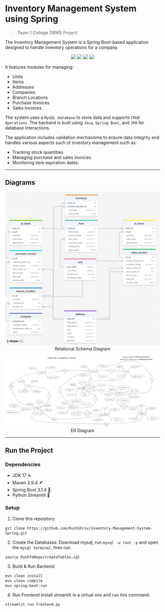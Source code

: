 # Inventory Management System using Spring
> Team 1 College DBMS Project

The Inventory Management System is a Spring Boot-based application designed to handle inventory operations for a company. 

<div align = 'center'>

![](https://img.shields.io/badge/Spring-6DB33F.svg?style=for-the-badge&logo=Spring&logoColor=white)
![](https://img.shields.io/badge/Spring%20Boot-6DB33F.svg?style=for-the-badge&logo=Spring-Boot&logoColor=white)
![](https://img.shields.io/badge/MySQL-4479A1.svg?style=for-the-badge&logo=MySQL&logoColor=white)
![](https://img.shields.io/badge/Streamlit-FF4B4B.svg?style=for-the-badge&logo=Streamlit&logoColor=white)
</div>

It features modules for managing:
- Units
- Items
- Addresses
- Companies
- Branch Locations
- Purchase Invoices
- Sales Invoices.

The system uses a `MySQL database` to store data and supports `CRUD Operations`. The backend is built using `Java`, `Spring Boot`, and `JPA` for database interactions. 

The application includes validation mechanisms to ensure data integrity and handles various aspects such of inventory management such as:
- Tracking stock quantities
- Managing purchase and sales invoices
- Monitoring item expiration dates.

---

## Diagrams
<div align = 'center'>

![](assets/SchemaDiagram.png)
Relational Schema Diagram

![](assets/inventory_management_ERD.png)
ER Diagram
</div>

---

## Run the Project
### Dependencies
- JDK 17 :coffee:
- Maven 3.9.4 :feather:
- Spring Boot 3.1.4 :leaves:
- Python Streamlit :crown:

### Setup
1. Clone this repository
```
git clone https://github.com/KushShriv/Inventory-Management-System-Spring.git
```

2. Create the Databases: Download mysql, run `mysql -u root -p` and open the `mysql terminal`, then run
```
source PathToRepo/createTables.sql
```

3. Build & Run Backend
``` 
mvn clean install
mvn clean compile
mvn spring-boot:run
```

4. Run Frontend
Install streamlit in a virtual env and run this command:
```
streamlit run frontend.py
```
